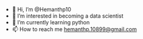 - 👋 Hi, I’m @Hemanthp10
- 👀 I’m interested in becoming a data scientist
- 🌱 I’m currently learning python
- 📫 How to reach me hemanthp.10899@gmail.com

<!---
Hemanthp10/Hemanthp10 is a ✨ special ✨ repository because its `README.md` (this file) appears on your GitHub profile.
You can click the Preview link to take a look at your changes.
--->

